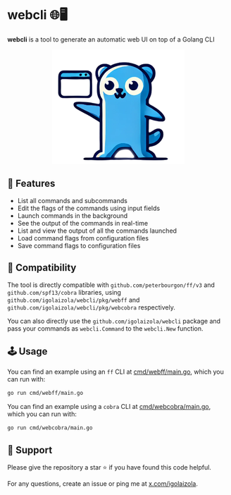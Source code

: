 # webcli 🌐🖥️

**webcli** is a tool to generate an automatic web UI on top of a Golang CLI

<p align="center"><img src="webcli.png" width="300"></p>

## 🚀 Features

 - List all commands and subcommands
 - Edit the flags of the commands using input fields
 - Launch commands in the background
 - See the output of the commands in real-time
 - List and view the output of all the commands launched
 - Load command flags from configuration files
 - Save command flags to configuration files

## 🔌 Compatibility

The tool is directly compatible with `github.com/peterbourgon/ff/v3` and `github.com/spf13/cobra` libraries, using `github.com/igolaizola/webcli/pkg/webff` and `github.com/igolaizola/webcli/pkg/webcobra` respectively.

You can also directly use the `github.com/igolaizola/webcli` package and pass your commands as `webcli.Command` to the `webcli.New` function.

## 🕹️ Usage

You can find an example using an `ff` CLI at [cmd/webff/main.go](cmd/webff/main.go), which you can run with:

```bash
go run cmd/webff/main.go
```

You can find an example using a `cobra` CLI at [cmd/webcobra/main.go](cmd/webcobra/main.go), which you can run with:

```bash
go run cmd/webcobra/main.go
```

## 💖 Support

Please give the repository a star ⭐ if you have found this code helpful.

For any questions, create an issue or ping me at [x.com/igolaizola](https://x.com/igolaizola).

